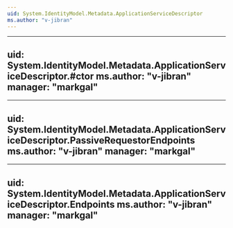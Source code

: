 ```yaml
---
uid: System.IdentityModel.Metadata.ApplicationServiceDescriptor
ms.author: "v-jibran"
---
```


---
uid: System.IdentityModel.Metadata.ApplicationServiceDescriptor.#ctor
ms.author: "v-jibran"
manager: "markgal"
---

---
uid: System.IdentityModel.Metadata.ApplicationServiceDescriptor.PassiveRequestorEndpoints
ms.author: "v-jibran"
manager: "markgal"
---

---
uid: System.IdentityModel.Metadata.ApplicationServiceDescriptor.Endpoints
ms.author: "v-jibran"
manager: "markgal"
---
